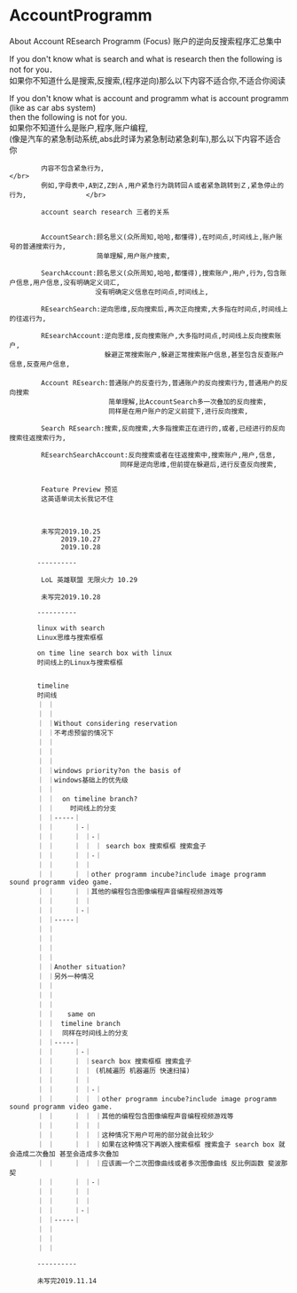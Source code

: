 # AccountProgramm
About Account REsearch Programm (Focus) 账户的逆向反搜索程序汇总集中

If you don't know what is search and what is research then the following is not for you．         </br>
如果你不知道什么是搜索,反搜索,(程序逆向)那么以下内容不适合你,不适合你阅读　　　　　　　　　　　　         </br>

If you don't know what is account and programm what is account programm (like as car abs system)  </br>
then the following is not for you.                                                                </br>
如果你不知道什么是账户,程序,账户编程,                                                                </br>
(像是汽车的紧急制动系统,abs此时译为紧急制动紧急刹车),那么以下内容不适合你　　　　　　　　                 </br>


            内容不包含紧急行为,                                                                     </br>
            例如,字母表中,A到Z,Z到Ａ,用户紧急行为跳转回Ａ或者紧急跳转到Ｚ,紧急停止的行为,               </br>
            
            account search research 三者的关系


            AccountSearch:顾名思义(众所周知,哈哈,都懂得),在时间点,时间线上,账户账号的普通搜索行为,　
                          简单理解,用户账户搜索,
                          
            SearchAccount:顾名思义(众所周知,哈哈,都懂得),搜索账户,用户,行为,包含账户信息,用户信息,没有明确定义词汇,
                        　没有明确定义信息在时间点,时间线上,
                       
            REsearchSearch:逆向思维,反向搜索后,再次正向搜索,大多指在时间点,时间线上的往返行为,
            
            REsearchAccount:逆向思维,反向搜索账户,大多指时间点,时间线上反向搜索账户,
                            躲避正常搜索账户,躲避正常搜索账户信息,甚至包含反查账户信息,反查用户信息,
       　　
            Account REsearch:普通账户的反查行为,普通账户的反向搜索行为,普通用户的反向搜索
                             简单理解,比AccountSearch多一次叠加的反向搜索,
                             同样是在用户账户的定义前提下,进行反向搜索,
                        
            Search REsearch:搜索,反向搜索,大多指搜索正在进行的,或者,已经进行的反向搜索往返搜索行为,
       
            REsearchSearchAccount:反向搜索或者在往返搜索中,搜索账户,用户,信息,
            　　　　　　　　　　　　同样是逆向思维,但前提在躲避后,进行反查反向搜索,
            
            
            Feature Preview 预览 
            这英语单词太长我记不住 
            
            
            
            未写完2019.10.25
                 2019.10.27
                 2019.10.28
           
           ----------
           
            LoL 英雄联盟 无限火力 10.29
            
            未写完2019.10.28
            
           ----------
            
           linux with search
           Linux思维与搜索框框
            
           on time line search box with linux 
           时间线上的Linux与搜索框框
           

           timeline
           时间线
           ｜ ｜
           ｜ ｜
           ｜ ｜Without considering reservation
           ｜ ｜不考虑预留的情况下
           ｜ ｜
           ｜ ｜
           ｜ ｜ 
           ｜ ｜windows priority?on the basis of
           ｜ ｜windows基础上的优先级
           ｜ ｜
           ｜ ｜  on timeline branch?
           ｜ ｜    时间线上的分支
           ｜ ｜-----｜
           ｜ ｜     ｜-｜ 
           ｜ ｜     ｜ ｜-｜
           ｜ ｜     ｜ ｜ ｜ search box 搜索框框 搜索盒子
           ｜ ｜     ｜ ｜-｜ 
           ｜ ｜     ｜ ｜  
           ｜ ｜     ｜ ｜other programm incube?include image programm sound programm video game.
           ｜ ｜     ｜ ｜其他的编程包含图像编程声音编程视频游戏等
           ｜ ｜     ｜ ｜
           ｜ ｜     ｜-｜
           ｜ ｜-----｜ 　
           ｜ ｜
           ｜ ｜
           ｜ ｜
           ｜ ｜
           ｜ ｜Another situation?
           ｜ ｜另外一种情况
           ｜ ｜
           ｜ ｜
           ｜ ｜
           ｜ ｜　　same on
           ｜ ｜　timeline branch
           ｜ ｜  同样在时间线上的分支
           ｜ ｜-----｜
           ｜ ｜     ｜-｜
           ｜ ｜     ｜ ｜search box 搜索框框 搜索盒子
           ｜ ｜     ｜ ｜ (机械遍历 机器遍历 快速扫描)
           ｜ ｜     ｜ ｜
           ｜ ｜     ｜ ｜-｜
           ｜ ｜     ｜ ｜ ｜other programm incube?include image programm sound programm video game.
           ｜ ｜     ｜ ｜ ｜其他的编程包含图像编程声音编程视频游戏等
           ｜ ｜     ｜ ｜ ｜
           ｜ ｜     ｜ ｜ ｜这种情况下用户可用的部分就会比较少
           ｜ ｜     ｜ ｜ ｜如果在这种情况下再嵌入搜索框框 搜索盒子 search box 就会造成二次叠加 甚至会造成多次叠加
           ｜ ｜     ｜ ｜ ｜应该画一个二次图像曲线或者多次图像曲线 反比例函数 斐波那契
           ｜ ｜     ｜ ｜-｜
           ｜ ｜     ｜ ｜
           ｜ ｜     ｜ ｜
           ｜ ｜     ｜-｜
           ｜ ｜-----｜ 　
           ｜ ｜
           ｜ ｜
           ｜ ｜

           ----------
           
           未写完2019.11.14
           

